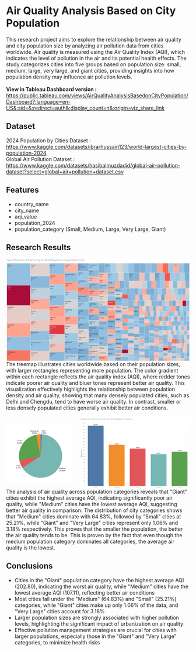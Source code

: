 # Air Quality Analysis Based on City Population

This research project aims to explore the relationship between air quality and city population size by analyzing air pollution data from cities worldwide. Air quality is measured using the Air Quality Index (AQI), which indicates the level of pollution in the air and its potential health effects. The study categorizes cities into five groups based on population size: small, medium, large, very large, and giant cities, providing insights into how population density may influence air pollution levels.
<br><br>
<b>View in Tableau Dashboard version :</b>
<br>
https://public.tableau.com/views/AirQualityAnalysisBasedonCityPopulation/Dashboard?:language=en-US&:sid=&:redirect=auth&:display_count=n&:origin=viz_share_link

## Dataset
2024 Population by Cities Dataset : https://www.kaggle.com/datasets/ibrarhussain123/world-largest-cities-by-population-2024
<br>
Global Air Pollution Dataset : https://www.kaggle.com/datasets/hasibalmuzdadid/global-air-pollution-dataset?select=global+air+pollution+dataset.csv

## Features 
- country_name<br>
- city_name<br>
- aqi_value<br>
- population_2024<br>
- population_category (Small, Medium, Large, Very Large, Giant)

## Research Results
<div style="display: flex; justify-content: center;">
  <img src="/AQI Analysis Results/Treemaps.png" style="width:100%; height:auto;">
</div>
The treemap illustrates cities worldwide based on their population sizes, with larger rectangles representing more population. The color gradient within each rectangle reflects the air quality index (AQI), 
where redder tones indicate poorer air quality and bluer tones represent better air quality. This visualization effectively highlights the relationship between population density and air quality, showing 
that many densely populated cities, such as Delhi and Chengdu, tend to have worse air quality. In contrast, smaller or less densely populated cities generally exhibit better air conditions.
<br><br>

<div style="display: flex; justify-content: space-between; align-items: center;">
  <img src="/AQI Analysis Results/categoryPercentage.png" style="width:36%; height:auto;">
  <img src="/AQI Analysis Results/avgAQIEachCategory.png" style="width:60%; height:auto;">
</div>
The analysis of air quality across population categories reveals that "Giant" cities exhibit the highest average AQI, indicating significantly poor air quality, while "Medium" cities have the lowest average 
AQI, suggesting better air quality in comparison. The distribution of city categories shows that "Medium" cities dominate with 64.83%, followed by "Small" cities at 25.21%, while "Giant" and "Very Large" 
cities represent only 1.06% and 3.18% respectively. This proves that the smaller the population, the better the air quality tends to be. This is proven by the fact that even though the medium population 
category dominates all categories, the average air quality is the lowest.

## Conclusions
- Cities in the "Giant" population category have the highest average AQI (202.80), indicating the worst air quality, while "Medium" cities have the lowest average AQI (107.11), reflecting better air conditions
- Most cities fall under the "Medium" (64.83%) and "Small" (25.21%) categories, while "Giant" cities make up only 1.06% of the data, and "Very Large" cities account for 3.18%
- Larger population sizes are strongly associated with higher pollution levels, highlighting the significant impact of urbanization on air quality
- Effective pollution management strategies are crucial for cities with larger populations, especially those in the "Giant" and "Very Large" categories, to minimize health risks

